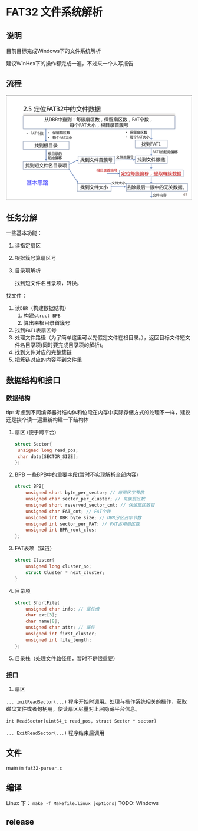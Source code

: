# FAT32 文件系统解析

## 说明

目前目标完成Windows下的文件系统解析

建议WinHex下的操作都完成一遍，不过来一个人写报告

## 流程

![](./process.png)

## 任务分解

一些基本功能：

1. 读指定扇区
2. 根据簇号算扇区号
3. 目录项解析
   
   找到短文件名目录项，转换。

找文件：

1. 读`DBR`（构建数据结构）
   1. 构建`struct BPB`
   2. 算出来根目录首簇号
2. 找到`FAT1`表扇区号
3. 处理文件路径（为了简单这里可以先假定文件在根目录。），返回目标文件短文件名目录项(同时要完成目录项的解析)。
4. 找到文件对应的完整簇链
5. 把簇链对应的内容写到文件里

## 数据结构和接口

### 数据结构

tip: 考虑到不同编译器对结构体和位段在内存中实际存储方式的处理不一样，建议还是挨个读一遍重新构建一下结构体

1. 扇区 (便于跨平台)

   ```c
   struct Sector{
   	unsigned long read_pos;
   	char data[SECTOR_SIZE];
   };
   ```

3. BPB
   一些BPB中的重要字段(暂时不实现解析全部内容)
   ```c
   struct BPB{
       unsigned short byte_per_sector; // 每扇区字节数
       unsigned char sector_per_cluster; // 每簇扇区数
       unsigned short reserved_sector_cnt; // 保留扇区数目
       unsigned char FAT_cnt; // FAT个数
       unsigned int DBR_byte_size; // DBR分区占字节数
       unsigned int sector_per_FAT; // FAT占用扇区数
       unsigned int BPR_root_clus;
   };
   ```
4. FAT表项（簇链）

   ``` c
   struct Cluster{
       unsigned long cluster_no;
       struct Cluster * next_cluster;
   }
   ```

5. 目录项

   ```c
   struct ShortFile{
       unsigned char info; // 属性值
       char ext[3];
       char name[8];
       unsigned char attr; // 属性
       unsigned int first_cluster;
       unsigned int file_length;
   };


6. 目录栈（处理文件路径用，暂时不是很重要）


### 接口

1. 扇区

`... initReadSector(...)` 程序开始时调用。处理与操作系统相关的操作，获取磁盘文件或者句柄用，使读扇区尽量对上层隐藏平台信息。

`int ReadSector(uint64_t read_pos, struct Sector * sector)`

`... ExitReadSector(...)` 程序结束后调用

## 文件

main in `fat32-parser.c`

## 编译

Linux 下： `make -f Makefile.linux [options]`
TODO: Windows


## release
